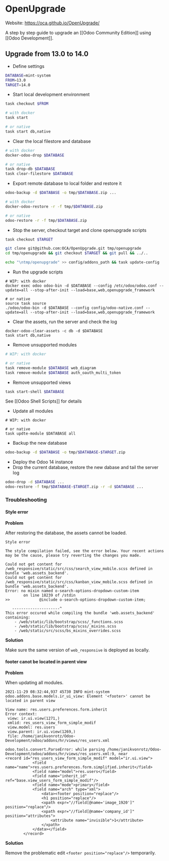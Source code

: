 # OpenUpgrade

Website: <https://oca.github.io/OpenUpgrade/>

A step by step guide to upgrade an [[Odoo Community Edition]] using [[Odoo Development]].

## Upgrade from 13.0 to 14.0

* Define settings

```bash
DATABASE=mint-system
FROM=13.0
TARGET=14.0
```

* Start local development environment

```bash
task checkout $FROM

# with docker
task start

# or native
task start db,native
```

* Clear the local filestore and database

```bash
# with docker
docker-odoo-drop $DATABASE

# or native
task drop-db $DATABASE
task clear-filestore $DATABASE
```

* Export remote database to local folder and restore it

```bash
odoo-backup -d $DATABASE -o tmp/$DATABASE.zip ...

# with docker
docker-odoo-restore -r -f tmp/$DATABASE.zip

# or native
odoo-restore -r -f tmp/$DATABASE.zip
```

* Stop the server, checkout target and clone openupgrade scripts

```bash
task checkout $TARGET

git clone git@github.com:OCA/OpenUpgrade.git tmp/openupgrade
cd tmp/openupgrade && git checkout $TARGET && git pull && ../..

echo "\ntmp/openupgrade" >> config/addons_path && task update-config
```

* Run the upgrade scripts

```
# WIP: with docker
docker exec odoo odoo-bin -d $DATABASE --config /etc/odoo/odoo.conf --update=all --stop-after-init --load=base,web,openupgrade_framework

# or native
source task source
./odoo/odoo-bin -d $DATABASE --config config/odoo-native.conf --update=all --stop-after-init --load=base,web,openupgrade_framework 
```

* Clear the assets, run the server and check the log

```
docker-odoo-clear-assets -c db -d $DATABASE
task start db,native
```

* Remove unsupported modules

```bash
# WIP: with docker

# or native
task remove-module $DATABASE web_diagram
task remove-module $DATABASE auth_oauth_multi_token
```

* Remove unsupported views

```bash
task start-shell $DATABASE
```

See [[Odoo Shell Scripts]] for details

* Update all modules

```
# WIP: with docker

# or native
task updte-module $DATABASE all
```

* Backup the new database

```bash
odoo-backup -d $DATABASE -o tmp/$DATABASE-$TARGET.zip
```

* Deploy the Odoo 14 instance
* Drop the current database, restore the new dabase and tail the server log

```bash
odoo-drop -d $DATABASE ...
odoo-restore -f tmp/$DATABASE-$TARGET.zip -r -d $DATABASE ...
```

### Troubleshooting

#### Style error

**Problem**

After restoring the database, the assets cannot be loaded.

```
Style error

The style compilation failed, see the error below. Your recent actions may be the cause, please try reverting the changes you made.

Could not get content for /web_responsive/static/src/css/search_view_mobile.scss defined in bundle 'web.assets_backend'.
Could not get content for /web_responsive/static/src/css/kanban_view_mobile.scss defined in bundle 'web.assets_backend'.
Error: no mixin named o-search-options-dropdown-custom-item
        on line 18239 of /stdin
>>             @include o-search-options-dropdown-custom-item;

   ---------------------^
This error occured while compiling the bundle 'web.assets_backend' containing:
    - /web/static/lib/bootstrap/scss/_functions.scss
    - /web/static/lib/bootstrap/scss/_mixins.scss
    - /web/static/src/scss/bs_mixins_overrides.scss
```

**Solution**

Make sure the same version of `web_responsive` is deployed as locally.

#### footer canot be located in parent view

**Problem**

When updating all modules.

```
2021-11-29 08:32:44,937 45730 INFO mint-system odoo.addons.base.models.ir_ui_view: Element '<footer>' cannot be located in parent view

View name: res.users.preferences.form.inherit
Error context:
 view: ir.ui.view(1271,)
 xmlid: res_users_view_form_simple_modif
 view.model: res.users
 view.parent: ir.ui.view(1269,)
 file: /home/janikvonrotz/Odoo-Development/odoo/addons/hr/views/res_users.xml

odoo.tools.convert.ParseError: while parsing /home/janikvonrotz/Odoo-Development/odoo/addons/hr/views/res_users.xml:9, near
<record id="res_users_view_form_simple_modif" model="ir.ui.view">
            <field name="name">res.users.preferences.form.simplified.inherit</field>
            <field name="model">res.users</field>
            <field name="inherit_id" ref="base.view_users_form_simple_modif"/>
            <field name="mode">primary</field>
            <field name="arch" type="xml">
                <data><footer position="replace"/>
                <h1 position="replace"/>
                <xpath expr="//field[@name='image_1920']" position="replace"/>
                <xpath expr="//field[@name='company_id']" position="attributes">
                    <attribute name="invisible">1</attribute>
                </xpath>
            </data></field>
        </record>
```

**Solution**

Remove the problematic edit `<footer position="replace"/>` temporarily.
